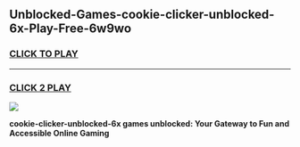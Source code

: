 
## Unblocked-Games-cookie-clicker-unblocked-6x-Play-Free-6w9wo
<h3>
<a href="https://premium76.site?title=cookie-clicker-unblocked-6x&ref=23A">CLICK TO PLAY</a></h3>
<hr>

<h3>
<a href="https://premium76.site?title=cookie-clicker-unblocked-6x&ref=23A">CLICK 2 PLAY</a>
  
</h3>

<a href="https://premium76.site?title=cookie-clicker-unblocked-6x&ref=23A"><img src="https://clearcache.store/games.png"></a>


**cookie-clicker-unblocked-6x games unblocked: Your Gateway to Fun and Accessible Online Gaming**
